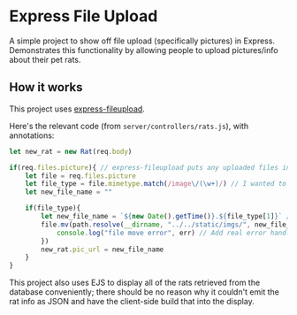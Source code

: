 # Express File Upload

A simple project to show off file upload (specifically pictures) in Express.  Demonstrates this functionality by allowing people to upload pictures/info about their pet rats.

## How it works

This project uses [express-fileupload](https://www.npmjs.com/package/express-fileupload).

Here's the relevant code (from `server/controllers/rats.js`), with annotations:

```javascript
let new_rat = new Rat(req.body)

if(req.files.picture){ // express-fileupload puts any uploaded files in an object saved under req.files.  In this case, my form has a field named "picture", so the uploaded file is in req.files.picture
	let file = req.files.picture
	let file_type = file.mimetype.match(/image\/(\w+)/) // I wanted to make sure that the uploaded file was actually an image and grab the extension for when I rename the file later.  There's _probably_ a better way to do this, such as by inspecting the file name instead of the mimetype.
	let new_file_name = ""

	if(file_type){
		let new_file_name = `${new Date().getTime()}.${file_type[1]}` // I was concerned that two users would upload files with the same name, so I rename the picture to the Unix time it was received (to the millisecond).  Now there's a potential problem if two images come in at the exact same moment, but that at least seems unlikely.  One solution would be to name the file after the database _id instead (assuming there's exactly one image per database, as in this project)
		file.mv(path.resolve(__dirname, "../../static/imgs/", new_file_name), (err) => { // I could not figure out where express-fileupload saves the uploaded files by default; it certainly doesn't put them anywhere in the project directory.  Best guess is that it's saving them in a temporary folder.  In any case, to actually access the picture again, I have to move it.
			console.log("file move error", err) // Add real error handling here, natch
		})
		new_rat.pic_url = new_file_name
	}
}
```

This project also uses EJS to display all of the rats retrieved from the database conveniently; there should be no reason why it couldn't emit the rat info as JSON and have the client-side build that into the display.